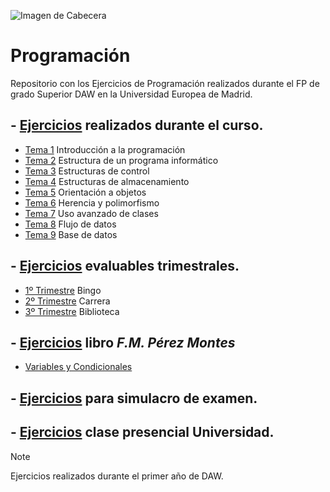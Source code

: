 ![Imagen de Cabecera](https://images.unsplash.com/photo-1587620962725-abab7fe55159?q=80&w=1931&auto=format&fit=crop&ixlib=rb-4.0.3&ixid=M3wxMjA3fDB8MHxwaG90by1wYWdlfHx8fGVufDB8fHx8fA%3D%3D)

# Programación

Repositorio con los Ejercicios de Programación realizados durante el FP de grado Superior DAW en la Universidad Europea de Madrid.

## - [Ejercicios](https://github.com/ArandaLidia/Programacion/tree/main/1%20-%20Ejercicios/) realizados durante el curso.

- [Tema 1](https://github.com/ArandaLidia/Programacion/tree/main/1%20-%20Ejercicios/T1) Introducción a la programación
- [Tema 2](https://github.com/ArandaLidia/Programacion/tree/main/1%20-%20Ejercicios/T2) Estructura de un programa informático
- [Tema 3](https://github.com/ArandaLidia/Programacion/tree/main/1%20-%20Ejercicios/T3) Estructuras de control
- [Tema 4](https://github.com/ArandaLidia/Programacion/tree/main/1%20-%20Ejercicios/T4) Estructuras de almacenamiento
- [Tema 5](https://github.com/ArandaLidia/Programacion/tree/main/1%20-%20Ejercicios/T5) Orientación a objetos
- [Tema 6](https://github.com/ArandaLidia/Programacion/tree/main/1%20-%20Ejercicios/T6) Herencia y polimorfismo
- [Tema 7](https://github.com/ArandaLidia/Programacion/tree/main/1%20-%20Ejercicios/T7) Uso avanzado de clases
- [Tema 8](https://github.com/ArandaLidia/Programacion/tree/main/1%20-%20Ejercicios/T8) Flujo de datos
- [Tema 9](https://github.com/ArandaLidia/Programacion/tree/main/1%20-%20Ejercicios/T9) Base de datos

## - [Ejercicios](https://github.com/ArandaLidia/Programacion/tree/main/2%20-%20Ejercicios%20Evaluables) evaluables trimestrales.
- [1º Trimestre](https://github.com/ArandaLidia/Programacion/tree/main/2%20-%20Ejercicios%20Evaluables/1Trimestre_Bingo) Bingo
- [2º Trimestre](https://github.com/ArandaLidia/Programacion/tree/main/2%20-%20Ejercicios%20Evaluables/2Trimestre_Carrera) Carrera
- [3º Trimestre](https://github.com/ArandaLidia/Programacion/tree/main/2%20-%20Ejercicios%20Evaluables/3Trimestre_Biblioteca) Biblioteca

## - [Ejercicios](https://github.com/ArandaLidia/Programacion/tree/main/3%20-%20PDFJAVA) libro *F.M. Pérez Montes*
- [Variables y Condicionales](https://github.com/ArandaLidia/Programacion/tree/main/3%20-%20PDFJAVA/src/B1_VariablesYCondicionales)

## - [Ejercicios](https://github.com/ArandaLidia/Programacion/tree/main/4%20-%20Ejercicios%20Simulacro) para simulacro de examen.
## - [Ejercicios](https://github.com/ArandaLidia/Programacion/tree/main/5%20-%20Ejercicios%20Clase%20Presencial) clase presencial Universidad.


> [!NOTE]
>Ejercicios realizados durante el primer año de DAW.
